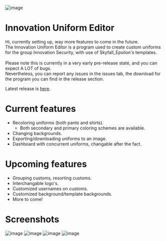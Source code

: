 ![image](https://github.com/thoricelli/Innovation-Uniform-Editor/assets/29801268/3687dbcc-dcde-4e23-8454-7d5bcd69440b)
# Innovation Uniform Editor
Hi, currently setting up, way more features to come in the future.<br>
The Innovation Uniform Editor is a program used to create custom uniforms for the group Innovation Security, with use of Skyfall_Epsilon's templates.<br><br>
Please note this is currently in a very early pre-release state, and you can expect A LOT of bugs.<br>
Nevertheless, you can report any issues in the issues tab, the download for the program you can find in the release section.<br>

Latest release is <a href="https://github.com/thoricelli/Innovation-Uniform-Editor/releases">here</a>.<br>

# Current features
- Recoloring uniforms (both pants and shirts).
    - Both secondary and primary coloring schemes are available.
- Changing backgrounds.
- Exporting/downloading uniforms to an image.
- Dashboard with concurrent uniforms, changable after the fact.
# Upcoming features
- Grouping customs, resorting customs.
- Interchangable logo's.
- Customized usernames on customs.
- Customized background/template backgrounds.
- More to come!
# Screenshots
![image](https://github.com/thoricelli/Innovation-Uniform-Editor/assets/29801268/13168b9b-a416-438e-93fe-73076b7d8e90)
![image](https://github.com/thoricelli/Innovation-Uniform-Editor/assets/29801268/12457710-0e84-4292-b5a1-7684279ea5c7)
![image](https://github.com/thoricelli/Innovation-Uniform-Editor/assets/29801268/fb14e5c1-e13e-4a91-93a3-c271bdb3fd62)
![image](https://github.com/thoricelli/Innovation-Uniform-Editor/assets/29801268/13bcf252-04ad-44c1-83cd-9861ca765857)
